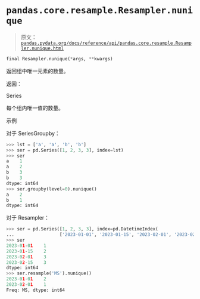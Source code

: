 # `pandas.core.resample.Resampler.nunique`

> 原文：[`pandas.pydata.org/docs/reference/api/pandas.core.resample.Resampler.nunique.html`](https://pandas.pydata.org/docs/reference/api/pandas.core.resample.Resampler.nunique.html)

```py
final Resampler.nunique(*args, **kwargs)
```

返回组中唯一元素的数量。

返回：

Series

每个组内唯一值的数量。

示例

对于 SeriesGroupby：

```py
>>> lst = ['a', 'a', 'b', 'b']
>>> ser = pd.Series([1, 2, 3, 3], index=lst)
>>> ser
a    1
a    2
b    3
b    3
dtype: int64
>>> ser.groupby(level=0).nunique()
a    2
b    1
dtype: int64 
```

对于 Resampler：

```py
>>> ser = pd.Series([1, 2, 3, 3], index=pd.DatetimeIndex(
...                 ['2023-01-01', '2023-01-15', '2023-02-01', '2023-02-15']))
>>> ser
2023-01-01    1
2023-01-15    2
2023-02-01    3
2023-02-15    3
dtype: int64
>>> ser.resample('MS').nunique()
2023-01-01    2
2023-02-01    1
Freq: MS, dtype: int64 
```
